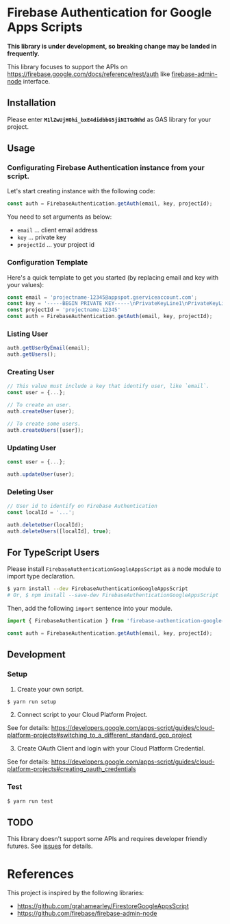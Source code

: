 # Firebase Authentication for Google Apps Scripts

**This library is under development, so breaking change may be landed in frequently.**

This library focuses to support the APIs on https://firebase.google.com/docs/reference/rest/auth like [firebase-admin-node](https://github.com/firebase/firebase-admin-node) interface.

## Installation

Please enter **`M1lZwUjHOhi_bxE4didbbG5jiNITGdNhd`** as GAS library for your project.

## Usage

### Configurating Firebase Authentication instance from your script.

Let's start creating instance with the following code:

``` js
const auth = FirebaseAuthentication.getAuth(email, key, projectId);
```

You need to set arguments as below:
- `email` … client email address
- `key` … private key
- `projectId` … your project id

### Configuration Template

Here's a quick template to get you started (by replacing email and key with your values):

``` js
const email = 'projectname-12345@appspot.gserviceaccount.com';
const key = '-----BEGIN PRIVATE KEY-----\nPrivateKeyLine1\nPrivateKeyLine2\nPrivateKeyLineN\n-----END PRIVATE KEY-----';
const projectId = 'projectname-12345'
const auth = FirebaseAuthentication.getAuth(email, key, projectId);
```

### Listing User

``` js
auth.getUserByEmail(email);
auth.getUsers();
```

### Creating User

``` js
// This value must include a key that identify user, like `email`.
const user = {...};

// To create an user.
auth.createUser(user);

// To create some users.
auth.createUsers([user]);
```

### Updating User

``` js
const user = {...};

auth.updateUser(user);
```

### Deleting User
``` js
// User id to identify on Firebase Authentication
const localId = '...';

auth.deleteUser(localId);
auth.deleteUsers([localId], true);
```

## For TypeScript Users

Please install `FirebaseAuthenticationGoogleAppsScript` as a node module to import type declaration.

``` sh
$ yarn install --dev FirebaseAuthenticationGoogleAppsScript
# Or, $ npm install --save-dev FirebaseAuthenticationGoogleAppsScript
```

Then, add the following `import` sentence into your module.

``` ts
import { FirebaseAuthentication } from 'firebase-authentication-google-apps-script';

const auth = FirebaseAuthentication.getAuth(email, key, projectId);
```

## Development
### Setup

1. Create your own script.

``` sh
$ yarn run setup
```

2. Connect script to your Cloud Platform Project.

See for details: https://developers.google.com/apps-script/guides/cloud-platform-projects#switching_to_a_different_standard_gcp_project

3. Create OAuth Client and login with your Cloud Platform Credential.

See for details: https://developers.google.com/apps-script/guides/cloud-platform-projects#creating_oauth_credentials

### Test

``` sh
$ yarn run test
```

## TODO

This library doesn't support some APIs and requires developer friendly futures.
See [issues](https://github.com/tricknotes/FirebaseAuthenticationGoogleAppsScript/issues) for details. 

# References

This project is inspired by the following libraries:
- https://github.com/grahamearley/FirestoreGoogleAppsScript
- https://github.com/firebase/firebase-admin-node
